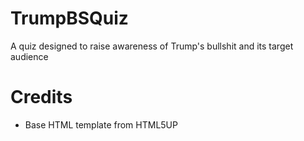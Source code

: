 # TrumpBSQuiz
A quiz designed to raise awareness of Trump's bullshit and its target audience

# Credits
* Base HTML template from HTML5UP
